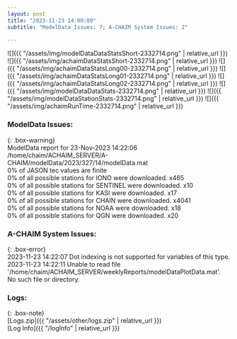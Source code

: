 ```yaml
---
layout: post
title: "2023-11-23 14:00:00"
subtitle: "ModelData Issues: 7; A-CHAIM System Issues: 2"

---
```


![]({{ "/assets/img/modelDataDataStatsShort-2332714.png" | relative_url }})
![]({{ "/assets/img/achaimDataStatsShort-2332714.png" | relative_url }})
![]({{ "/assets/img/achaimDataStatsLong00-2332714.png" | relative_url }})
![]({{ "/assets/img/achaimDataStatsLong01-2332714.png" | relative_url }})
![]({{ "/assets/img/achaimDataStatsLong02-2332714.png" | relative_url }})
![]({{ "/assets/img/modelDataDataStats-2332714.png" | relative_url }})
![]({{ "/assets/img/modelDataStationStats-2332714.png" | relative_url }})
![]({{ "/assets/img/achaimRunTime-2332714.png" | relative_url }})


### ModelData Issues:  
  
{: .box-warning}  
 ModelData report for 23-Nov-2023 14:22:06   
 /home/chaim/ACHAIM_SERVER/A-CHAIM/modelData/2023/327/14/modelData.mat   
 0% of JASON tec values are finite   
 0% of all possible stations for IONO were downloaded. x465   
 0% of all possible stations for SENTINEL were downloaded. x10   
 0% of all possible stations for KASI were downloaded. x17   
 0% of all possible stations for CHAIN were downloaded. x4041   
 0% of all possible stations for NOAA were downloaded. x18   
 0% of all possible stations for QGN were downloaded. x20   
  
### A-CHAIM System Issues:  
  
{: .box-error}  
2023-11-23 14:22:07 Dot indexing is not supported for variables of this type.  
2023-11-23 14:22:11 Unable to read file '/home/chaim/ACHAIM_SERVER/weeklyReports/modelDataPlotData.mat'. No such file or directory.  

### Logs:  
  
{: .box-note}  
[Logs.zip]({{ "/assets/other/logs.zip" | relative_url }})  
[Log Info]({{ "/logInfo" | relative_url }})  
